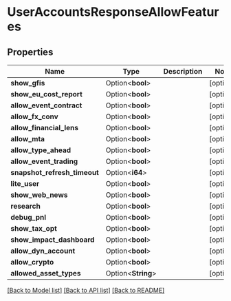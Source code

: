 # UserAccountsResponseAllowFeatures

## Properties

Name | Type | Description | Notes
------------ | ------------- | ------------- | -------------
**show_gfis** | Option<**bool**> |  | [optional]
**show_eu_cost_report** | Option<**bool**> |  | [optional]
**allow_event_contract** | Option<**bool**> |  | [optional]
**allow_fx_conv** | Option<**bool**> |  | [optional]
**allow_financial_lens** | Option<**bool**> |  | [optional]
**allow_mta** | Option<**bool**> |  | [optional]
**allow_type_ahead** | Option<**bool**> |  | [optional]
**allow_event_trading** | Option<**bool**> |  | [optional]
**snapshot_refresh_timeout** | Option<**i64**> |  | [optional]
**lite_user** | Option<**bool**> |  | [optional]
**show_web_news** | Option<**bool**> |  | [optional]
**research** | Option<**bool**> |  | [optional]
**debug_pnl** | Option<**bool**> |  | [optional]
**show_tax_opt** | Option<**bool**> |  | [optional]
**show_impact_dashboard** | Option<**bool**> |  | [optional]
**allow_dyn_account** | Option<**bool**> |  | [optional]
**allow_crypto** | Option<**bool**> |  | [optional]
**allowed_asset_types** | Option<**String**> |  | [optional]

[[Back to Model list]](../README.md#documentation-for-models) [[Back to API list]](../README.md#documentation-for-api-endpoints) [[Back to README]](../README.md)
